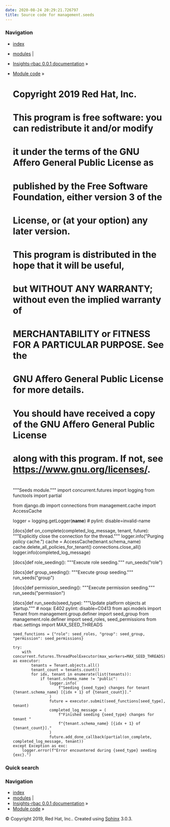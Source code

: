 ```yaml
---
date: 2020-08-24 20:29:21.726797
title: Source code for management.seeds
---
```

### Navigation

  - [index](../../../genindex/ "General Index")
  - [modules](../../../py-modindex/ "Python Module Index") |
  - [Insights-rbac 0.0.1 documentation](../../../index/) »
  - [Module code](../../index/) »


    #
    # Copyright 2019 Red Hat, Inc.
    #
    #    This program is free software: you can redistribute it and/or modify
    #    it under the terms of the GNU Affero General Public License as
    #    published by the Free Software Foundation, either version 3 of the
    #    License, or (at your option) any later version.
    #
    #    This program is distributed in the hope that it will be useful,
    #    but WITHOUT ANY WARRANTY; without even the implied warranty of
    #    MERCHANTABILITY or FITNESS FOR A PARTICULAR PURPOSE.  See the
    #    GNU Affero General Public License for more details.
    #
    #    You should have received a copy of the GNU Affero General Public License
    #    along with this program.  If not, see <https://www.gnu.org/licenses/>.
    #
    """Seeds module."""
    import concurrent.futures
    import logging
    from functools import partial
    
    from django.db import connections
    from management.cache import AccessCache
    
    logger = logging.getLogger(__name__)  # pylint: disable=invalid-name
    
    
    [docs]def on_complete(completed_log_message, tenant, future):
        """Explicitly close the connection for the thread."""
        logger.info("Purging policy cache.")
        cache = AccessCache(tenant.schema_name)
        cache.delete_all_policies_for_tenant()
        connections.close_all()
        logger.info(completed_log_message)
    
    
    [docs]def role_seeding():
        """Execute role seeding."""
        run_seeds("role")
    
    
    [docs]def group_seeding():
        """Execute group seeding."""
        run_seeds("group")
    
    
    [docs]def permission_seeding():
        """Execute permission seeding."""
        run_seeds("permission")
    
    
    [docs]def run_seeds(seed_type):
        """Update platform objects at startup."""
        # noqa: E402 pylint: disable=C0413
        from api.models import Tenant
        from management.group.definer import seed_group
        from management.role.definer import seed_roles, seed_permissions
        from rbac.settings import MAX_SEED_THREADS
    
        seed_functions = {"role": seed_roles, "group": seed_group, "permission": seed_permissions}
    
        try:
            with concurrent.futures.ThreadPoolExecutor(max_workers=MAX_SEED_THREADS) as executor:
                tenants = Tenant.objects.all()
                tenant_count = tenants.count()
                for idx, tenant in enumerate(list(tenants)):
                    if tenant.schema_name != "public":
                        logger.info(
                            f"Seeding {seed_type} changes for tenant {tenant.schema_name} [{idx + 1} of {tenant_count}]."
                        )
                        future = executor.submit(seed_functions[seed_type], tenant)
                        completed_log_message = (
                            f"Finished seeding {seed_type} changes for tenant "
                            f"{tenant.schema_name} [{idx + 1} of {tenant_count}]."
                        )
                        future.add_done_callback(partial(on_complete, completed_log_message, tenant))
        except Exception as exc:
            logger.error(f"Error encountered during {seed_type} seeding {exc}.")

### Quick search

### Navigation

  - [index](../../../genindex/ "General Index")
  - [modules](../../../py-modindex/ "Python Module Index") |
  - [Insights-rbac 0.0.1 documentation](../../../index/) »
  - [Module code](../../index/) »

© Copyright 2019, Red Hat, Inc.. Created using
[Sphinx](http://sphinx-doc.org/) 3.0.3.